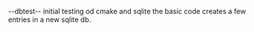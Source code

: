 --dbtest--
initial testing od cmake and sqlite
the basic code creates a few entries in a new sqlite db.
